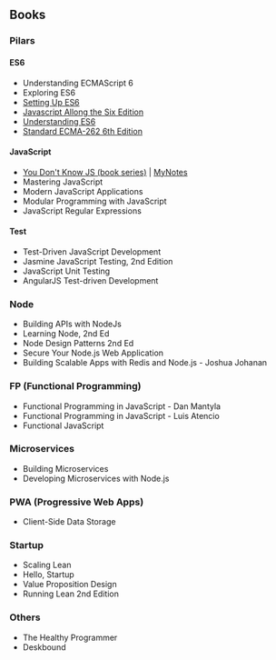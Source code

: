 ## Books
### Pilars
#### ES6
* Understanding ECMAScript 6
* Exploring ES6
* [Setting Up ES6](https://leanpub.com/setting-up-es6/read)
* [Javascript Allong the Six Edition](https://leanpub.com/javascriptallongesix/read)
* [Understanding ES6](https://leanpub.com/understandinges6/read)
* [Standard ECMA-262 6th Edition](http://www.ecma-international.org/ecma-262/6.0/index.html)

#### JavaScript
* [You Don't Know JS (book series)](https://github.com/getify/You-Dont-Know-JS) | [MyNotes](books/you-dont-know-js-series/index.md)
* Mastering JavaScript
* Modern JavaScript Applications
* Modular Programming with JavaScript
* JavaScript Regular Expressions

#### Test
* Test-Driven JavaScript Development
* Jasmine JavaScript Testing, 2nd Edition
* JavaScript Unit Testing
* AngularJS Test-driven Development

### Node
* Building APIs with NodeJs
* Learning Node, 2nd Ed
* Node Design Patterns 2nd Ed
* Secure Your Node.js Web Application
* Building Scalable Apps with Redis and Node.js - Joshua Johanan

### FP (Functional Programming)
* Functional Programming in JavaScript - Dan Mantyla
* Functional Programming in JavaScript - Luis Atencio
* Functional JavaScript

### Microservices
* Building Microservices
* Developing Microservices with Node.js

### PWA (Progressive Web Apps)
* Client-Side Data Storage

### Startup
* Scaling Lean
* Hello, Startup
* Value Proposition Design
* Running Lean 2nd Edition

### Others
* The Healthy Programmer
* Deskbound
